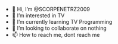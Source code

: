 - 👋 Hi, I’m @SCORPENETRZ2009
- 👀 I’m interested in TV
- 🌱 I’m currently learning TV Programming
- 💞️ I’m looking to collaborate on nothing
- 📫 How to reach me, dont reach me

<!---
SCORPENETRZ2009/SCORPENETRZ2009 is a ✨ special ✨ repository because its `README.md` (this file) appears on your GitHub profile.
You can click the Preview link to take a look at your changes.
--->
